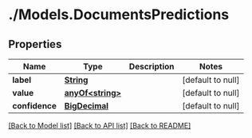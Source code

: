 # ./Models.DocumentsPredictions
## Properties

Name | Type | Description | Notes
------------ | ------------- | ------------- | -------------
**label** | [**String**](string.md) |  | [default to null]
**value** | [**anyOf&lt;string&gt;**](anyOf&lt;string&gt;.md) |  | [default to null]
**confidence** | [**BigDecimal**](number.md) |  | [default to null]

[[Back to Model list]](../README.md#documentation-for-models) [[Back to API list]](../README.md#documentation-for-api-endpoints) [[Back to README]](../README.md)

